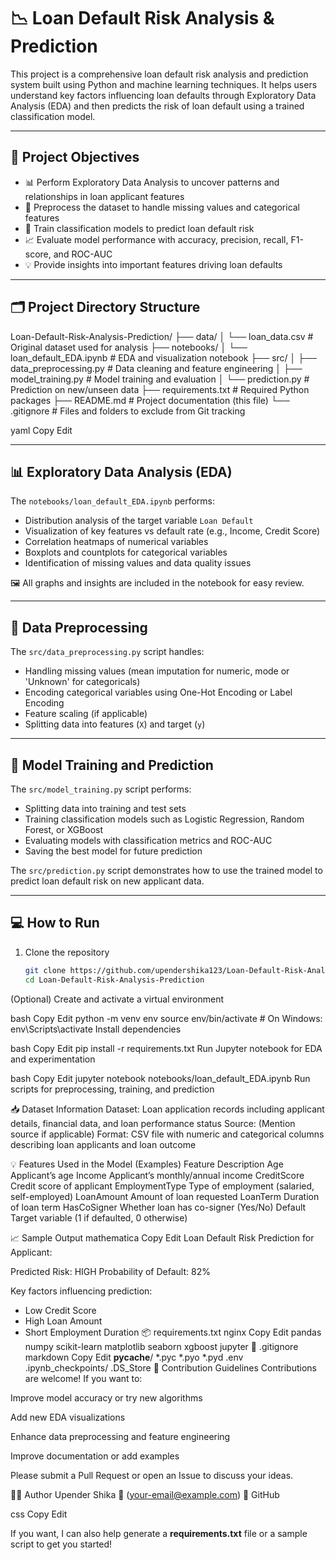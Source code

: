 # 📉 Loan Default Risk Analysis & Prediction

This project is a comprehensive loan default risk analysis and prediction system built using Python and machine learning techniques. It helps users understand key factors influencing loan defaults through Exploratory Data Analysis (EDA) and then predicts the risk of loan default using a trained classification model.

---

## 📌 Project Objectives

- 📊 Perform Exploratory Data Analysis to uncover patterns and relationships in loan applicant features  
- 🧼 Preprocess the dataset to handle missing values and categorical features  
- 🤖 Train classification models to predict loan default risk  
- 📈 Evaluate model performance with accuracy, precision, recall, F1-score, and ROC-AUC  
- 💡 Provide insights into important features driving loan defaults  

---

## 🗂️ Project Directory Structure

Loan-Default-Risk-Analysis-Prediction/
├── data/
│ └── loan_data.csv # Original dataset used for analysis
├── notebooks/
│ └── loan_default_EDA.ipynb # EDA and visualization notebook
├── src/
│ ├── data_preprocessing.py # Data cleaning and feature engineering
│ ├── model_training.py # Model training and evaluation
│ └── prediction.py # Prediction on new/unseen data
├── requirements.txt # Required Python packages
├── README.md # Project documentation (this file)
└── .gitignore # Files and folders to exclude from Git tracking

yaml
Copy
Edit

---

## 📊 Exploratory Data Analysis (EDA)

The `notebooks/loan_default_EDA.ipynb` performs:

- Distribution analysis of the target variable `Loan Default`  
- Visualization of key features vs default rate (e.g., Income, Credit Score)  
- Correlation heatmaps of numerical variables  
- Boxplots and countplots for categorical variables  
- Identification of missing values and data quality issues  

🖼️ All graphs and insights are included in the notebook for easy review.

---

## 🧼 Data Preprocessing

The `src/data_preprocessing.py` script handles:

- Handling missing values (mean imputation for numeric, mode or 'Unknown' for categoricals)  
- Encoding categorical variables using One-Hot Encoding or Label Encoding  
- Feature scaling (if applicable)  
- Splitting data into features (`X`) and target (`y`)

---

## 🤖 Model Training and Prediction

The `src/model_training.py` script performs:

- Splitting data into training and test sets  
- Training classification models such as Logistic Regression, Random Forest, or XGBoost  
- Evaluating models with classification metrics and ROC-AUC  
- Saving the best model for future prediction  

The `src/prediction.py` script demonstrates how to use the trained model to predict loan default risk on new applicant data.

---

## 💻 How to Run

1. Clone the repository

   ```bash
   git clone https://github.com/upendershika123/Loan-Default-Risk-Analysis-Prediction.git
   cd Loan-Default-Risk-Analysis-Prediction
(Optional) Create and activate a virtual environment

bash
Copy
Edit
python -m venv env
source env/bin/activate      # On Windows: env\Scripts\activate
Install dependencies

bash
Copy
Edit
pip install -r requirements.txt
Run Jupyter notebook for EDA and experimentation

bash
Copy
Edit
jupyter notebook notebooks/loan_default_EDA.ipynb
Run scripts for preprocessing, training, and prediction

📥 Dataset Information
Dataset: Loan application records including applicant details, financial data, and loan performance status
Source: (Mention source if applicable)
Format: CSV file with numeric and categorical columns describing loan applicants and loan outcome

💡 Features Used in the Model (Examples)
Feature	Description
Age	Applicant’s age
Income	Applicant’s monthly/annual income
CreditScore	Credit score of applicant
EmploymentType	Type of employment (salaried, self-employed)
LoanAmount	Amount of loan requested
LoanTerm	Duration of loan term
HasCoSigner	Whether loan has co-signer (Yes/No)
Default	Target variable (1 if defaulted, 0 otherwise)

📈 Sample Output
mathematica
Copy
Edit
Loan Default Risk Prediction for Applicant:

Predicted Risk: HIGH
Probability of Default: 82%

Key factors influencing prediction:
- Low Credit Score
- High Loan Amount
- Short Employment Duration
📦 requirements.txt
nginx
Copy
Edit
pandas
numpy
scikit-learn
matplotlib
seaborn
xgboost
jupyter
🧾 .gitignore
markdown
Copy
Edit
__pycache__/
*.pyc
*.pyo
*.pyd
.env
.ipynb_checkpoints/
.DS_Store
🤝 Contribution Guidelines
Contributions are welcome! If you want to:

Improve model accuracy or try new algorithms

Add new EDA visualizations

Enhance data preprocessing and feature engineering

Improve documentation or add examples

Please submit a Pull Request or open an Issue to discuss your ideas.

🧑‍💻 Author
Upender Shika
📧 (your-email@example.com)
🔗 GitHub

css
Copy
Edit

If you want, I can also help generate a **requirements.txt** file or a sample script to get you started!
